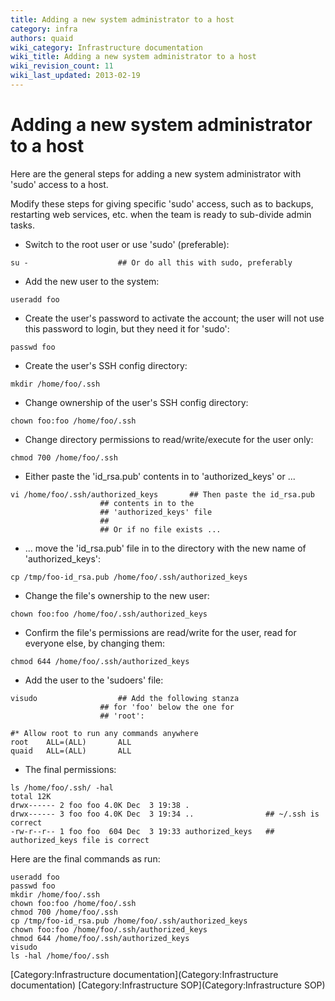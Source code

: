 ```yaml
---
title: Adding a new system administrator to a host
category: infra
authors: quaid
wiki_category: Infrastructure documentation
wiki_title: Adding a new system administrator to a host
wiki_revision_count: 11
wiki_last_updated: 2013-02-19
---
```


# Adding a new system administrator to a host

Here are the general steps for adding a new system administrator with 'sudo' access to a host.

Modify these steps for giving specific 'sudo' access, such as to backups, restarting web services, etc. when the team is ready to sub-divide admin tasks.

*   Switch to the root user or use 'sudo' (preferable):

<!-- -->

    su -                    ## Or do all this with sudo, preferably

*   Add the new user to the system:

<!-- -->

    useradd foo

*   Create the user's password to activate the account; the user will not use this password to login, but they need it for 'sudo':

<!-- -->

    passwd foo

*   Create the user's SSH config directory:

<!-- -->

    mkdir /home/foo/.ssh

*   Change ownership of the user's SSH config directory:

<!-- -->

    chown foo:foo /home/foo/.ssh

*   Change directory permissions to read/write/execute for the user only:

<!-- -->

    chmod 700 /home/foo/.ssh

*   Either paste the 'id_rsa.pub' contents in to 'authorized_keys' or ...

<!-- -->

    vi /home/foo/.ssh/authorized_keys       ## Then paste the id_rsa.pub
                        ## contents in to the
                        ## 'authorized_keys' file
                        ##
                        ## Or if no file exists ...

*   ... move the 'id_rsa.pub' file in to the directory with the new name of 'authorized_keys':

<!-- -->

    cp /tmp/foo-id_rsa.pub /home/foo/.ssh/authorized_keys

*   Change the file's ownership to the new user:

<!-- -->

    chown foo:foo /home/foo/.ssh/authorized_keys

*   Confirm the file's permissions are read/write for the user, read for everyone else, by changing them:

<!-- -->

    chmod 644 /home/foo/.ssh/authorized_keys

*   Add the user to the 'sudoers' file:

<!-- -->

    visudo                  ## Add the following stanza
                        ## for 'foo' below the one for
                        ## 'root':

    #* Allow root to run any commands anywhere
    root    ALL=(ALL)       ALL
    quaid   ALL=(ALL)       ALL

*   The final permissions:

<!-- -->

    ls /home/foo/.ssh/ -hal
    total 12K
    drwx------ 2 foo foo 4.0K Dec  3 19:38 .                 
    drwx------ 3 foo foo 4.0K Dec  3 19:34 ..                ## ~/.ssh is correct
    -rw-r--r-- 1 foo foo  604 Dec  3 19:33 authorized_keys   ## authorized_keys file is correct

Here are the final commands as run:

    useradd foo
    passwd foo
    mkdir /home/foo/.ssh
    chown foo:foo /home/foo/.ssh
    chmod 700 /home/foo/.ssh
    cp /tmp/foo-id_rsa.pub /home/foo/.ssh/authorized_keys
    chown foo:foo /home/foo/.ssh/authorized_keys
    chmod 644 /home/foo/.ssh/authorized_keys
    visudo
    ls -hal /home/foo/.ssh

[Category:Infrastructure documentation](Category:Infrastructure documentation) [Category:Infrastructure SOP](Category:Infrastructure SOP)
